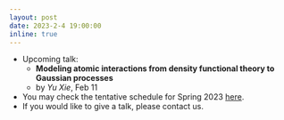 ```yaml
---
layout: post
date: 2023-2-4 19:00:00
inline: true
---
```


- Upcoming talk:
  - **Modeling atomic interactions from density functional theory to Gaussian processes**  
  - by *Yu Xie*, Feb 11
- You may check the tentative schedule for Spring 2023 [here](https://docs.google.com/spreadsheets/d/1JMghsoa93FFSqsloE4z_SP1rIs2ugggSCiP-hldbLe8/edit?usp=sharing).
- If you would like to give a talk, please contact us.

<!--
layout: post
date: 2022-12-3 19:00:00
inline: true

- Invited talk by Professor Norman Yao!
  - *Introduction to Time Crystals*
  - Please RSVP [here](https://forms.gle/PE3utKMcF4kwtHLt5) -->
